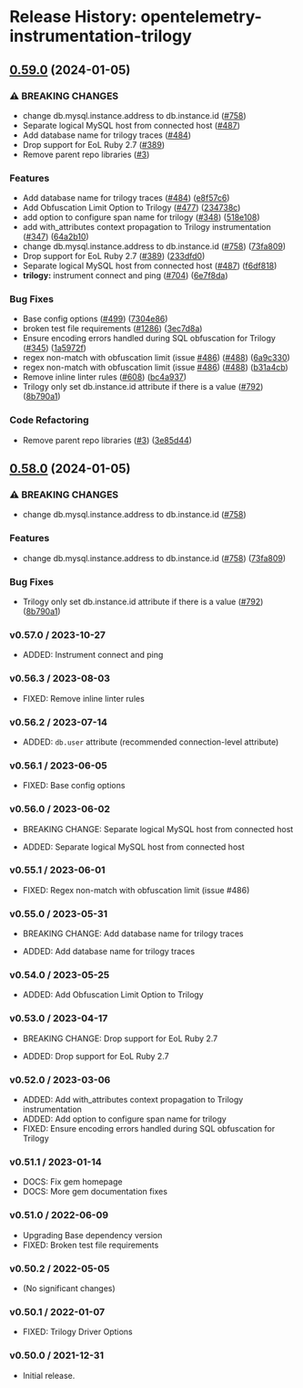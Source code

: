 # Release History: opentelemetry-instrumentation-trilogy

## [0.59.0](https://github.com/open-telemetry/opentelemetry-ruby-contrib/compare/opentelemetry-instrumentation-trilogy-v0.58.0...opentelemetry-instrumentation-trilogy/v0.59.0) (2024-01-05)


### ⚠ BREAKING CHANGES

* change db.mysql.instance.address to db.instance.id ([#758](https://github.com/open-telemetry/opentelemetry-ruby-contrib/issues/758))
* Separate logical MySQL host from connected host ([#487](https://github.com/open-telemetry/opentelemetry-ruby-contrib/issues/487))
* Add database name for trilogy traces ([#484](https://github.com/open-telemetry/opentelemetry-ruby-contrib/issues/484))
* Drop support for EoL Ruby 2.7 ([#389](https://github.com/open-telemetry/opentelemetry-ruby-contrib/issues/389))
* Remove parent repo libraries ([#3](https://github.com/open-telemetry/opentelemetry-ruby-contrib/issues/3))

### Features

* Add database name for trilogy traces ([#484](https://github.com/open-telemetry/opentelemetry-ruby-contrib/issues/484)) ([e8f57c6](https://github.com/open-telemetry/opentelemetry-ruby-contrib/commit/e8f57c6ea4d29a0ea9a61ad9352970c29a1d8516))
* Add Obfuscation Limit Option to Trilogy ([#477](https://github.com/open-telemetry/opentelemetry-ruby-contrib/issues/477)) ([234738c](https://github.com/open-telemetry/opentelemetry-ruby-contrib/commit/234738c5fbd8d630d543f61d84fcefcf948756f1))
* add option to configure span name for trilogy ([#348](https://github.com/open-telemetry/opentelemetry-ruby-contrib/issues/348)) ([518e108](https://github.com/open-telemetry/opentelemetry-ruby-contrib/commit/518e108c08486f5755d637d63bc0f7771889f271))
* add with_attributes context propagation to Trilogy instrumentation ([#347](https://github.com/open-telemetry/opentelemetry-ruby-contrib/issues/347)) ([64a2b10](https://github.com/open-telemetry/opentelemetry-ruby-contrib/commit/64a2b101c901117d8555708a1ffbbb6bab0376b3))
* change db.mysql.instance.address to db.instance.id ([#758](https://github.com/open-telemetry/opentelemetry-ruby-contrib/issues/758)) ([73fa809](https://github.com/open-telemetry/opentelemetry-ruby-contrib/commit/73fa809867dd08c1e3fde7413d88538e0df748bf))
* Drop support for EoL Ruby 2.7 ([#389](https://github.com/open-telemetry/opentelemetry-ruby-contrib/issues/389)) ([233dfd0](https://github.com/open-telemetry/opentelemetry-ruby-contrib/commit/233dfd0dae81346e9687090f9d8dfb85215e0ba7))
* Separate logical MySQL host from connected host ([#487](https://github.com/open-telemetry/opentelemetry-ruby-contrib/issues/487)) ([f6df818](https://github.com/open-telemetry/opentelemetry-ruby-contrib/commit/f6df818e7e92b1357314dae0f9c1b0877d04878e))
* **trilogy:** instrument connect and ping ([#704](https://github.com/open-telemetry/opentelemetry-ruby-contrib/issues/704)) ([6e7f8da](https://github.com/open-telemetry/opentelemetry-ruby-contrib/commit/6e7f8daf0342204e7cf946771980064efdfb1c35))


### Bug Fixes

* Base config options ([#499](https://github.com/open-telemetry/opentelemetry-ruby-contrib/issues/499)) ([7304e86](https://github.com/open-telemetry/opentelemetry-ruby-contrib/commit/7304e86e9a3beba5c20f790b256bbb54469411ca))
* broken test file requirements ([#1286](https://github.com/open-telemetry/opentelemetry-ruby-contrib/issues/1286)) ([3ec7d8a](https://github.com/open-telemetry/opentelemetry-ruby-contrib/commit/3ec7d8a456dbd3c9bbad7b397a3da8b8a311d8e3))
* Ensure encoding errors handled during SQL obfuscation for Trilogy ([#345](https://github.com/open-telemetry/opentelemetry-ruby-contrib/issues/345)) ([1a5972f](https://github.com/open-telemetry/opentelemetry-ruby-contrib/commit/1a5972f449e920bd3b54fc1033121d72f906c771))
* regex non-match with obfuscation limit (issue [#486](https://github.com/open-telemetry/opentelemetry-ruby-contrib/issues/486)) ([#488](https://github.com/open-telemetry/opentelemetry-ruby-contrib/issues/488)) ([6a9c330](https://github.com/open-telemetry/opentelemetry-ruby-contrib/commit/6a9c33088c6c9f39b2bc30247a3ed825553c07d4))
* regex non-match with obfuscation limit (issue [#486](https://github.com/open-telemetry/opentelemetry-ruby-contrib/issues/486)) ([#488](https://github.com/open-telemetry/opentelemetry-ruby-contrib/issues/488)) ([b31a4cb](https://github.com/open-telemetry/opentelemetry-ruby-contrib/commit/b31a4cbb20ba7ee4a3422ce65f948a7fa3f43f85))
* Remove inline linter rules ([#608](https://github.com/open-telemetry/opentelemetry-ruby-contrib/issues/608)) ([bc4a937](https://github.com/open-telemetry/opentelemetry-ruby-contrib/commit/bc4a937ed2a0d1898f0f19ae45a2b3a0ef9a067c))
* Trilogy only set db.instance.id attribute if there is a value ([#792](https://github.com/open-telemetry/opentelemetry-ruby-contrib/issues/792)) ([8b790a1](https://github.com/open-telemetry/opentelemetry-ruby-contrib/commit/8b790a1d4b5801bafe71b654bc8a933af21f76c7))


### Code Refactoring

* Remove parent repo libraries ([#3](https://github.com/open-telemetry/opentelemetry-ruby-contrib/issues/3)) ([3e85d44](https://github.com/open-telemetry/opentelemetry-ruby-contrib/commit/3e85d4436d338f326816c639cd2087751c63feb1))

## [0.58.0](https://github.com/open-telemetry/opentelemetry-ruby-contrib/compare/opentelemetry-instrumentation-trilogy/v0.57.0...opentelemetry-instrumentation-trilogy/v0.58.0) (2024-01-05)


### ⚠ BREAKING CHANGES

* change db.mysql.instance.address to db.instance.id ([#758](https://github.com/open-telemetry/opentelemetry-ruby-contrib/issues/758))

### Features

* change db.mysql.instance.address to db.instance.id ([#758](https://github.com/open-telemetry/opentelemetry-ruby-contrib/issues/758)) ([73fa809](https://github.com/open-telemetry/opentelemetry-ruby-contrib/commit/73fa809867dd08c1e3fde7413d88538e0df748bf))


### Bug Fixes

* Trilogy only set db.instance.id attribute if there is a value ([#792](https://github.com/open-telemetry/opentelemetry-ruby-contrib/issues/792)) ([8b790a1](https://github.com/open-telemetry/opentelemetry-ruby-contrib/commit/8b790a1d4b5801bafe71b654bc8a933af21f76c7))

### v0.57.0 / 2023-10-27

* ADDED: Instrument connect and ping

### v0.56.3 / 2023-08-03

* FIXED: Remove inline linter rules

### v0.56.2 / 2023-07-14

* ADDED: `db.user` attribute (recommended connection-level attribute)

### v0.56.1 / 2023-06-05

* FIXED: Base config options 

### v0.56.0 / 2023-06-02

* BREAKING CHANGE: Separate logical MySQL host from connected host 

* ADDED: Separate logical MySQL host from connected host 

### v0.55.1 / 2023-06-01

* FIXED: Regex non-match with obfuscation limit (issue #486) 

### v0.55.0 / 2023-05-31

* BREAKING CHANGE: Add database name for trilogy traces 

* ADDED: Add database name for trilogy traces 

### v0.54.0 / 2023-05-25

* ADDED: Add Obfuscation Limit Option to Trilogy 

### v0.53.0 / 2023-04-17

* BREAKING CHANGE: Drop support for EoL Ruby 2.7 

* ADDED: Drop support for EoL Ruby 2.7 

### v0.52.0 / 2023-03-06

* ADDED: Add with_attributes context propagation to Trilogy instrumentation 
* ADDED: Add option to configure span name for trilogy 
* FIXED: Ensure encoding errors handled during SQL obfuscation for Trilogy 

### v0.51.1 / 2023-01-14

* DOCS: Fix gem homepage 
* DOCS: More gem documentation fixes 

### v0.51.0 / 2022-06-09

* Upgrading Base dependency version
* FIXED: Broken test file requirements 

### v0.50.2 / 2022-05-05

* (No significant changes)

### v0.50.1 / 2022-01-07

* FIXED: Trilogy Driver Options 

### v0.50.0 / 2021-12-31

* Initial release.
